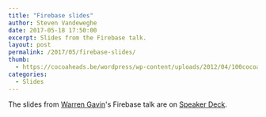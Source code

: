 ```yaml
---
title: "Firebase slides"
author: Steven Vandeweghe
date: 2017-05-18 17:50:00
excerpt: Slides from the Firebase talk.
layout: post
permalink: /2017/05/firebase-slides/
thumb:
  - https://cocoaheads.be/wordpress/wp-content/uploads/2012/04/100cocoaheads-logo-web.png
categories:
  - Slides
---
```

The slides from [Warren Gavin](https://twitter.com/Apokrupto)'s Firebase talk are on [Speaker Deck](https://speakerdeck.com/apokrupto/firebase).
